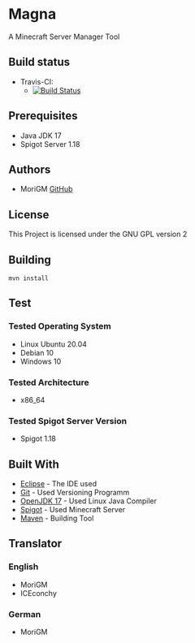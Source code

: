 # Magna

A Minecraft Server Manager Tool

## Build status

* Travis-CI:
	* [![Build Status](https://api.travis-ci.org/MoriGM/Magna.svg)](https://travis-ci.com/MoriGM/Magna/)

## Prerequisites

* Java JDK 17
* Spigot Server 1.18

## Authors

* MoriGM [GitHub](https://github.com/MoriGM)

## License

This Project is licensed under the GNU GPL version 2

## Building

```
mvn install
```

## Test

### Tested Operating System

* Linux Ubuntu 20.04
* Debian 10
* Windows 10

### Tested Architecture

* x86_64

### Tested Spigot Server Version

* Spigot 1.18

## Built With

* [Eclipse](https://www.eclipse.org) - The IDE used
* [Git](https://git-scm.com) - Used Versioning Programm
* [OpenJDK 17](http://openjdk.java.net/projects/jdk17/) - Used Linux Java Compiler
* [Spigot](https://www.spigotmc.org) - Used Minecraft Server
* [Maven](https://maven.apache.org) - Building Tool

## Translator

### English

* MoriGM
* ICEconchy

### German

* MoriGM